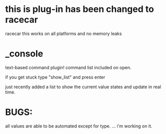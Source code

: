 # this is plug-in has been changed to racecar
<a name="https://github.com/jakemorgan011/racecar">racecar</a>
this works on all platforms and no memory leaks

# _console
text-based command plugin!
command list included on open.

if you get stuck type "show_list" and press enter

just recently added a list to show the current value states and update in real time.

# BUGS:
all values are able to be automated except for type. 
... i'm working on it.
